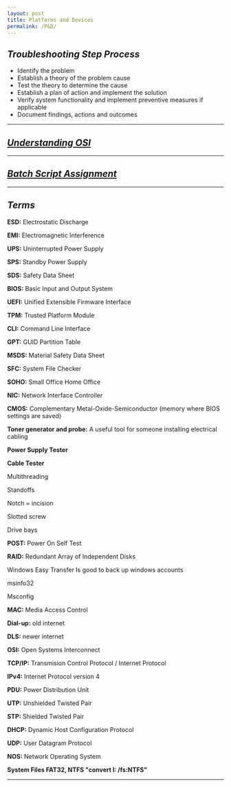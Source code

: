 ```yaml
---
layout: post
title: Platforms and Devices
permalink: /P&D/
---
```


## *Troubleshooting Step Process*

- Identify the problem 
- Establish a theory of the problem cause 
- Test the theory to determine the cause 
- Establish a plan of action and implement the solution 
- Verify system functionality and implement preventive measures if applicable 
- Document findings, actions and outcomes 

---

<h2><i><a href="https://www.lifewire.com/layers-of-the-osi-model-illustrated-818017" target="_blank">Understanding OSI</a></i></h2>

---

<h2><i><a href="https://rosaf2.github.io/jekyll/CLI/" target="_blank">Batch Script Assignment</a></i></h2>

---

## *Terms*

**ESD:** Electrostatic Discharge

**EMI:**  Electromagnetic Interference

**UPS:** Uninterrupted Power Supply 

**SPS:** Standby Power Supply 

**SDS:** Safety Data Sheet 

**BIOS:** Basic Input and Output System 

**UEFI:**  Unified Extensible Firmware Interface 

**TPM:** Trusted Platform Module 

**CLI:** Command Line Interface 

**GPT:** GUID Partition Table 

**MSDS:** Material Safety Data Sheet 

**SFC:** System File Checker 

**SOHO:** Small Office Home Office

**NIC:** Network Interface Controller 

**CMOS:** Complementary Metal-Oxide-Semiconductor (memory where BIOS settings are saved) 

**Toner generator and probe:** A useful tool for someone installing electrical cabling 

**Power Supply Tester**

**Cable Tester**

Multithreading 

Standoffs 

Notch = incision 

Slotted screw  

Drive bays  

**POST:** Power On Self Test 

**RAID:** Redundant Array of Independent Disks 

Windows Easy Transfer Is good to back up windows accounts 

msinfo32 

Msconfig 

**MAC:** Media Access Control 

**Dial-up:** old internet 

**DLS:** newer internet 

**OSI:** Open Systems Interconnect 

**TCP/IP:** Transmision Control Protocol / Internet Protocol 

**IPv4:** Internet Protocol version 4 

**PDU:** Power Distribution Unit 

**UTP:** Unshielded Twisted Pair 

**STP:** Shielded Twisted Pair 

**DHCP:**  Dynamic Host Configuration Protocol 

**UDP:** User Datagram Protocol 

**NOS:** Network Operating System 

**System Files FAT32, NTFS  "convert I: /fs:NTFS"**

---




